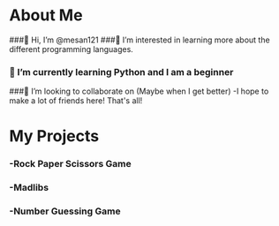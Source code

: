 # About Me
 ###👋 Hi, I’m @mesan121
 ###👀 I’m interested in learning more about the different programming languages.
 ### 🌱 I’m currently learning Python and I am a beginner
 ###💞️ I’m looking to collaborate on (Maybe when I get better) -I hope to make a lot of friends here! That's all!

# My Projects
  ### -Rock Paper Scissors Game
  ### -Madlibs
  ### -Number Guessing Game
